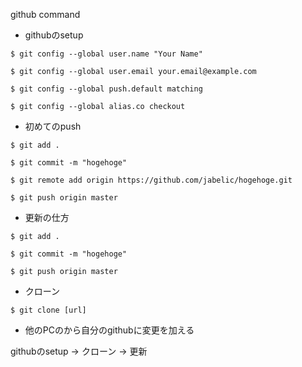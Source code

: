 github command

- githubのsetup

`$ git config --global user.name "Your Name"`

`$ git config --global user.email your.email@example.com`

`$ git config --global push.default matching`

`$ git config --global alias.co checkout`

- 初めてのpush

`$ git add .`

`$ git commit -m "hogehoge"`

`$ git remote add origin https://github.com/jabelic/hogehoge.git`

`$ git push origin master`


- 更新の仕方

`$ git add .`

`$ git commit -m "hogehoge"`

`$ git push origin master`

- クローン

`$ git clone [url]`

- 他のPCのから自分のgithubに変更を加える

githubのsetup -> クローン -> 更新
